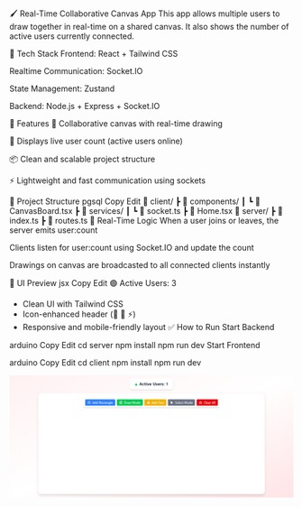 🖌️ Real-Time Collaborative Canvas App
This app allows multiple users to draw together in real-time on a shared canvas. It also shows the number of active users currently connected.

🔧 Tech Stack
Frontend: React + Tailwind CSS

Realtime Communication: Socket.IO

State Management: Zustand

Backend: Node.js + Express + Socket.IO

🚀 Features
🎨 Collaborative canvas with real-time drawing

👥 Displays live user count (active users online)

📦 Clean and scalable project structure

⚡ Lightweight and fast communication using sockets

📂 Project Structure
pgsql
Copy
Edit
📁 client/
  ┣ 📁 components/
  ┃ ┗ 📄 CanvasBoard.tsx
  ┣ 📁 services/
  ┃ ┗ 📄 socket.ts
  ┣ 📄 Home.tsx
📁 server/
  ┣ 📄 index.ts
  ┣ 📄 routes.ts
🔄 Real-Time Logic
When a user joins or leaves, the server emits user:count

Clients listen for user:count using Socket.IO and update the count

Drawings on canvas are broadcasted to all connected clients instantly

📸 UI Preview
jsx
Copy
Edit
🟢 Active Users: 3
+ Clean UI with Tailwind CSS
+ Icon-enhanced header (👥 🎨 ⚡)
+ Responsive and mobile-friendly layout
✅ How to Run
Start Backend

arduino
Copy
Edit
cd server
npm install
npm run dev
Start Frontend

arduino
Copy
Edit
cd client
npm install
npm run dev

<img src="./shot.png" />
